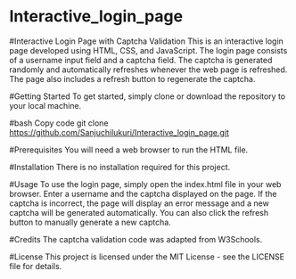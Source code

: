 # Interactive_login_page
#Interactive Login Page with Captcha Validation
This is an interactive login page developed using HTML, CSS, and JavaScript. The login page consists of a username input field and a captcha field. The captcha is generated randomly and automatically refreshes whenever the web page is refreshed. The page also includes a refresh button to regenerate the captcha.

#Getting Started
To get started, simply clone or download the repository to your local machine.

#bash
Copy code
git clone https://github.com/Sanjuchilukuri/Interactive_login_page.git

#Prerequisites
You will need a web browser to run the HTML file.

#Installation
There is no installation required for this project.

#Usage
To use the login page, simply open the index.html file in your web browser. Enter a username and the captcha displayed on the page. If the captcha is incorrect, the page will display an error message and a new captcha will be generated automatically. You can also click the refresh button to manually generate a new captcha.

#Credits
The captcha validation code was adapted from W3Schools.

#License
This project is licensed under the MIT License - see the LICENSE file for details.





